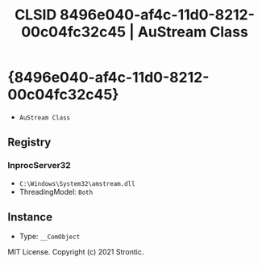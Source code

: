 ﻿---
title: "CLSID 8496e040-af4c-11d0-8212-00c04fc32c45 | AuStream Class"
excerpt: What is COM-Object CLSID 8496e040-af4c-11d0-8212-00c04fc32c45?
---

# {8496e040-af4c-11d0-8212-00c04fc32c45}

* `AuStream Class`

## Registry


### InprocServer32

* `C:\Windows\System32\amstream.dll`
* ThreadingModel: `Both`

## Instance

* Type: `__ComObject`

MIT License. Copyright (c) 2021 Strontic.


